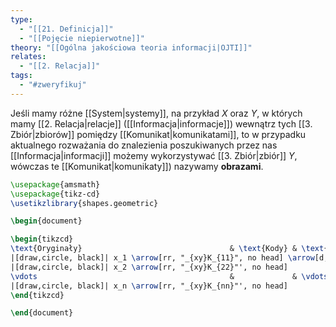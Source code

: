 ```yaml
---
type:
  - "[[21. Definicja]]"
  - "[[Pojęcie niepierwotne]]"
theory: "[[Ogólna jakościowa teoria informacji|OJTI]]"
relates:
  - "[[2. Relacja]]"
tags:
  - "#zweryfikuj"
---
```

Jeśli mamy różne [[System|systemy]], na przykład $X$ oraz $Y$, w których mamy [[2. Relacja|relacje]] ([[Informacja|informacje]]) wewnątrz tych [[3. Zbiór|zbiorów]] pomiędzy [[Komunikat|komunikatami]], to w przypadku aktualnego rozważania do znalezienia poszukiwanych przez nas [[Informacja|informacji]] możemy wykorzystywać [[3. Zbiór|zbiór]] $Y$, wówczas te [[Komunikat|komunikaty]]) nazywamy **obrazami**.

```tikz
\usepackage{amsmath}
\usepackage{tikz-cd}
\usetikzlibrary{shapes.geometric}

\begin{document}

\begin{tikzcd}
\text{Oryginały}                                 & \text{Kody} & \text{Obrazy}            \\
|[draw,circle, black]| x_1 \arrow[rr, "_{xy}K_{11}", no head] \arrow[d, "_{x}I_{12}"', no head] &             & |[draw,circle, red]| y_1 \arrow[d, "_{y}I_{12}", no head] \\
|[draw,circle, black]| x_2 \arrow[rr, "_{xy}K_{22}"', no head]                      &             & |[draw,circle, red]| y_2                      \\
\vdots                                           &             & \vdots                   \\
|[draw,circle, black]| x_n \arrow[rr, "_{xy}K_{nn}"', no head]                      &             & |[draw,circle, red]| y_n                     
\end{tikzcd}

\end{document}
```


